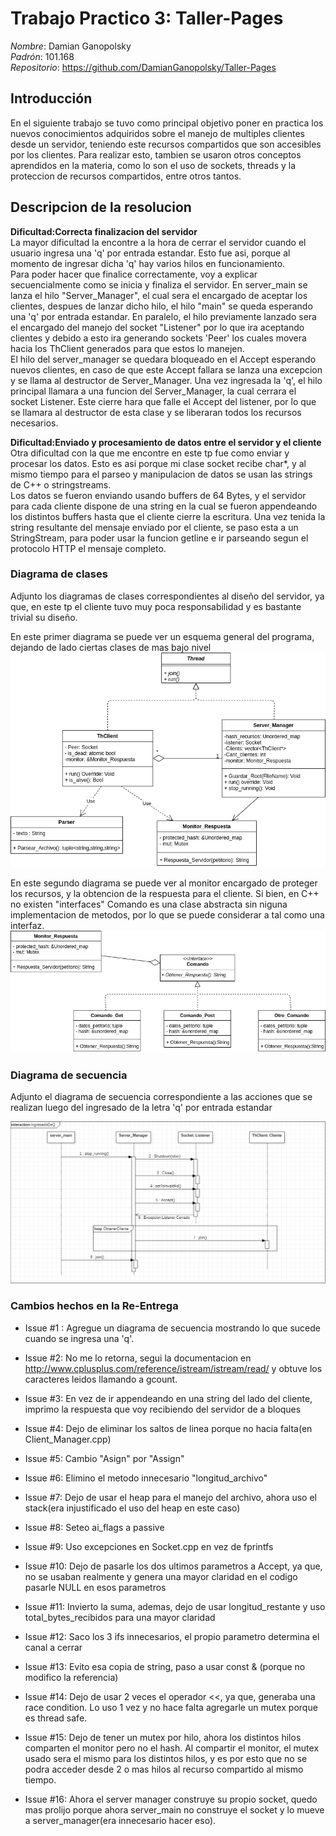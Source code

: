 # Trabajo Practico 3: Taller-Pages

*Nombre*: Damian Ganopolsky  
*Padrón*: 101.168  
*Repositorio*: https://github.com/DamianGanopolsky/Taller-Pages


## Introducción
En el siguiente trabajo se tuvo como principal objetivo poner en practica los nuevos conocimientos adquiridos sobre el manejo de multiples clientes desde un servidor, teniendo este recursos compartidos que son accesibles por los clientes. Para realizar esto, tambien se usaron otros conceptos aprendidos en la materia, como lo son el uso de sockets, threads y la proteccion de recursos compartidos, entre otros tantos.

## Descripcion de la resolucion

**Dificultad:Correcta finalizacion del servidor**  
La mayor dificultad la encontre a la hora de cerrar el servidor cuando el usuario ingresa una 'q' por entrada estandar. Esto fue asi, porque al momento de ingresar dicha 'q' hay varios hilos en funcionamiento.  
Para poder hacer que finalice correctamente, voy a explicar secuencialmente como se inicia y finaliza el servidor. En server_main se lanza el hilo "Server_Manager", el cual sera el encargado de aceptar los clientes, despues de lanzar dicho hilo, el hilo "main" se queda esperando una 'q' por entrada estandar. En paralelo, el hilo previamente lanzado sera el encargado del manejo del socket "Listener" por lo que ira aceptando clientes y debido a esto ira generando sockets 'Peer' los cuales movera hacia los ThClient generados para que estos lo manejen.  
El hilo del server_manager se quedara bloqueado en el Accept esperando nuevos clientes, en caso de que este Accept fallara se lanza una excepcion y se llama al destructor de Server_Manager. Una vez ingresada la 'q', el hilo principal llamara a una funcion del Server_Manager, la cual cerrara el socket Listener. Este cierre hara que falle el Accept del listener, por lo que se llamara al destructor de esta clase y se liberaran todos los recursos necesarios.

**Dificultad:Enviado y procesamiento de datos entre el servidor y el cliente**  
Otra dificultad con la que me encontre en este tp fue como enviar y procesar los datos. Esto es asi porque mi clase socket recibe char*, y al mismo tiempo para el parseo y manipulacion de datos se usan las strings de C++ o stringstreams.  
Los datos se fueron enviando usando buffers de 64 Bytes, y el servidor para cada cliente dispone de una string en la cual se fueron appendeando los distintos buffers hasta que el cliente cierre la escritura. Una vez tenida la string resultante del mensaje enviado por el cliente, se paso esta a un StringStream, para poder usar la funcion getline e ir parseando segun el protocolo HTTP el mensaje completo.



### Diagrama de clases
Adjunto los diagramas de clases correspondientes al diseño del servidor, ya que, en este tp el cliente tuvo muy poca responsabilidad y es bastante trivial su diseño.  

En este primer diagrama se puede ver un esquema general del programa, dejando de lado ciertas clases de mas bajo nivel
![DiagramaClases1](DiagClases1.png)  

En este segundo diagrama se puede ver al monitor encargado de proteger los recursos, y la obtencion de la respuesta para el cliente. Si bien, en C++ no existen "interfaces" Comando es una clase abstracta sin niguna implementacion de metodos, por lo que se puede considerar a tal como una interfaz.
![DiagramaClases2](DiagClases2.png)


### Diagrama de secuencia

Adjunto el diagrama de secuencia correspondiente a las acciones que se realizan luego del ingresado de la letra 'q' por entrada estandar  

![DiagramaSecuencia](Diagrama_secuencia.png)


### Cambios hechos en la Re-Entrega

- Issue #1 : Agregue un diagrama de secuencia mostrando lo que sucede cuando se ingresa una 'q'.

- Issue #2: No me lo retorna, segui la documentacion en http://www.cplusplus.com/reference/istream/istream/read/ y obtuve los caracteres leidos llamando a gcount.

- Issue #3: En vez de ir appendeando en una string del lado del cliente, imprimo la respuesta que voy recibiendo del servidor de a bloques

- Issue #4: Dejo de eliminar los saltos de linea porque no hacia falta(en Client_Manager.cpp)

- Issue #5: Cambio "Asign" por "Assign"

- Issue #6: Elimino el metodo innecesario "longitud_archivo"

- Issue #7: Dejo de usar el heap para el manejo del archivo, ahora uso el stack(era injustificado el uso del heap en este caso)

- Issue #8: Seteo ai_flags a passive

- Issue #9: Uso excepciones en Socket.cpp en vez de fprintfs

- Issue #10: Dejo de pasarle los dos ultimos parametros a Accept, ya que, no se usaban realmente y genera una mayor claridad en el codigo pasarle NULL en esos parametros

- Issue #11: Invierto la suma, ademas, dejo de usar longitud_restante y uso total_bytes_recibidos para una mayor claridad

- Issue #12: Saco los 3 ifs innecesarios, el propio parametro determina el canal a cerrar

- Issue #13: Evito esa copia de string, paso a usar const & (porque no modifico la referencia)

- Issue #14: Dejo de usar 2 veces el operador <<, ya que, generaba una race condition. Lo uso 1 vez y no hace falta agregarle un mutex porque es thread safe.

- Issue #15: Dejo de tener un mutex por hilo, ahora los distintos hilos comparten el monitor pero no el hash. Al compartir el monitor, el mutex usado sera el mismo para los distintos hilos, y es por esto que no se podra acceder desde 2 o mas hilos al recurso compartido al mismo tiempo.

- Issue #16: Ahora el server manager construye su propio socket, quedo mas prolijo porque ahora server_main no construye el socket y lo mueve a server_manager(era innecesario hacer eso).
